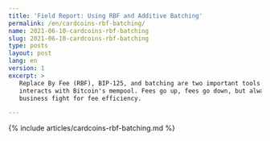 ```yaml
---
title: 'Field Report: Using RBF and Additive Batching'
permalink: /en/cardcoins-rbf-batching/
name: 2021-06-10-cardcoins-rbf-batching
slug: 2021-06-10-cardcoins-rbf-batching
type: posts
layout: post
lang: en
version: 1
excerpt: >
   Replace By Fee (RBF), BIP-125, and batching are two important tools for any enterprise which directly
   interacts with Bitcoin's mempool. Fees go up, fees go down, but always must the
   business fight for fee efficiency.

---
```

{% include articles/cardcoins-rbf-batching.md %}
